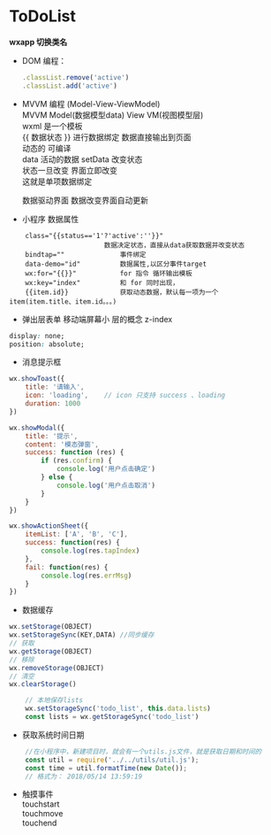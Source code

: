 # ToDoList

**wxapp 切换类名**
- DOM 编程：
    ```js
	.classList.remove('active')
    .classList.add('active')
    ```
- MVVM 编程 (Model-View-ViewModel)     
    MVVM Model(数据模型data) View VM(视图模型层)    
    wxml 是一个模板         
	{{ 数据状态 }} 进行数据绑定 数据直接输出到页面    
	动态的 可编译   
	data 活动的数据 setData 改变状态    
	状态一旦改变 界面立即改变   
	这就是单项数据绑定

    数据驱动界面 数据改变界面自动更新   
    
- 小程序 数据属性
```
    class="{{status=='1'?'active':''}}"     
                        数据决定状态，直接从data获取数据并改变状态  
    bindtap=""              事件绑定    
    data-demo="id"          数据属性,以区分事件target       
    wx:for="{{}}"           for 指令 循环输出模板   
    wx:key="index"          和 for 同时出现，   
    {{item.id}}             获取动态数据，默认每一项为一个 item(item.title、item.id。。。)
```

- 弹出层表单 移动端屏幕小 层的概念 z-index
```css
display: none;
position: absolute;
```


- 消息提示框  
```  js
wx.showToast({
    title: '请输入',
    icon: 'loading',    // icon 只支持 success 、loading
    duration: 1000
})
```
```js
wx.showModal({
    title: '提示',
    content: '模态弹窗',
    success: function (res) {
        if (res.confirm) {
            console.log('用户点击确定')
        } else {
            console.log('用户点击取消')
        }
    }
})
```
```js
wx.showActionSheet({
    itemList: ['A', 'B', 'C'],
    success: function(res) {
        console.log(res.tapIndex)
    },
    fail: function(res) {
        console.log(res.errMsg)
    }
})
```

- 数据缓存
```js
wx.setStorage(OBJECT) 
wx.setStorageSync(KEY,DATA) //同步缓存
// 获取
wx.getStorage(OBJECT) 
// 移除
wx.removeStorage(OBJECT) 
// 清空
wx.clearStorage() 
```
```js
    // 本地保存lists 
    wx.setStorageSync('todo_list', this.data.lists)
    const lists = wx.getStorageSync('todo_list')
```

- 获取系统时间日期
```js
    //在小程序中，新建项目时，就会有一个utils.js文件，就是获取日期和时间的    
    const util = require('../../utils/util.js'); 
    const time = util.formatTime(new Date());  
    // 格式为： 2018/05/14 13:59:19
```

- 触摸事件  
touchstart  
touchmove   
touchend    
